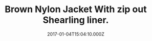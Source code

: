 ---
title: Brown Nylon Jacket With zip out Shearling liner.
date: 2017-01-04T15:04:10.000Z
price: 0
sales_price: 
categories: ["Jacket"]
image: ["/img/uploads/2017/01/DSC08270.jpg"]
---